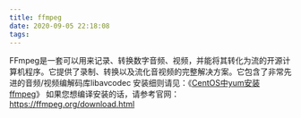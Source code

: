 ```yaml
---
title: ffmpeg
date: 2020-09-05 22:18:08
tags:
---
```


FFmpeg是一套可以用来记录、转换数字音频、视频，并能将其转化为流的开源计算机程序。它提供了录制、转换以及流化音视频的完整解决方案。它包含了非常先进的音频/视频编解码库libavcodec
安装细则请见：《[CentOS中yum安装ffmpeg](http://www.cnblogs.com/wpjamer/p/ffmpeg.html)》
如果您想编译安装的话，请参考官网：https://ffmpeg.org/download.html

